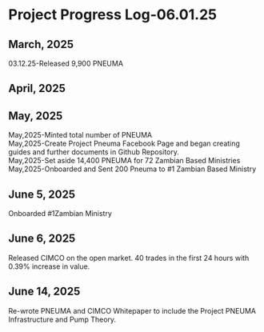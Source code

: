 # Project Progress Log-06.01.25
## March, 2025
03.12.25-Released 9,900 PNEUMA  
## April, 2025
## May, 2025
May,2025-Minted total number of PNEUMA  
May,2025-Create Project Pneuma Facebook Page and began creating guides and further documents in Github Repository.  
May,2025-Set aside 14,400 PNEUMA for 72 Zambian Based Ministries  
May,2025-Onboarded and Sent 200 Pneuma to #1 Zambian Based Ministry  
## June 5, 2025
Onboarded #1Zambian Ministry
## June 6, 2025
Released CIMCO on the open market. 40 trades in the first 24 hours with 0.39% increase in value.
## June 14, 2025
Re-wrote PNEUMA and CIMCO Whitepaper to include the Project PNEUMA Infrastructure and Pump Theory.
